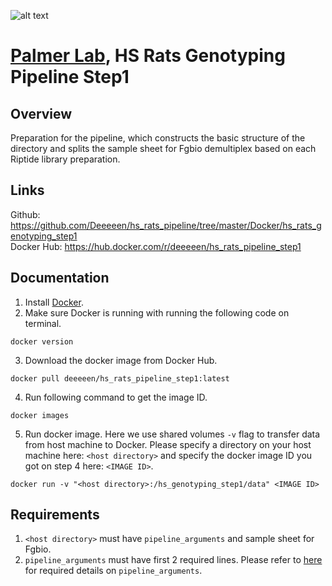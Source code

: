 ![alt text](https://secureservercdn.net/198.71.233.106/h9j.d46.myftpupload.com/wp-content/uploads/2019/09/palmerlab-logo.png)
# [Palmer Lab](https://palmerlab.org/), HS Rats Genotyping Pipeline Step1  
## Overview  
Preparation for the pipeline, which constructs the basic structure of the directory and splits the sample sheet for Fgbio demultiplex based on each Riptide library preparation.  

## Links
Github: https://github.com/Deeeeen/hs_rats_pipeline/tree/master/Docker/hs_rats_genotyping_step1  
Docker Hub: https://hub.docker.com/r/deeeeen/hs_rats_pipeline_step1  

## Documentation
1. Install [Docker](https://docs.docker.com/get-docker/).
2. Make sure Docker is running with running the following code on terminal.
```
docker version
```
3. Download the docker image from Docker Hub.
```
docker pull deeeeen/hs_rats_pipeline_step1:latest
```
4. Run following command to get the image ID.
```
docker images
```
5. Run docker image. Here we use shared volumes ```-v``` flag to transfer data from host machine to Docker. Please specify a directory on your host machine here: ```<host directory>``` and specify the docker image ID you got on step 4 here: ```<IMAGE ID>```.   
```
docker run -v "<host directory>:/hs_genotyping_step1/data" <IMAGE ID>
```

## Requirements
1. ```<host directory>``` must have ```pipeline_arguments``` and sample sheet for Fgbio.
2. ```pipeline_arguments``` must have first 2 required lines. Please refer to [here](https://github.com/Deeeeen/hs_rats_pipeline/blob/master/Docker/README.md) for required details on ```pipeline_arguments```.